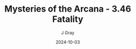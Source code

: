 ---
title: 'Mysteries of the Arcana - 3.46 Fatality'
alt: 'Mysteries of the Arcana'
date: '2024-10-03'
author: 'J Gray'
artist: 'Sarrah'
---